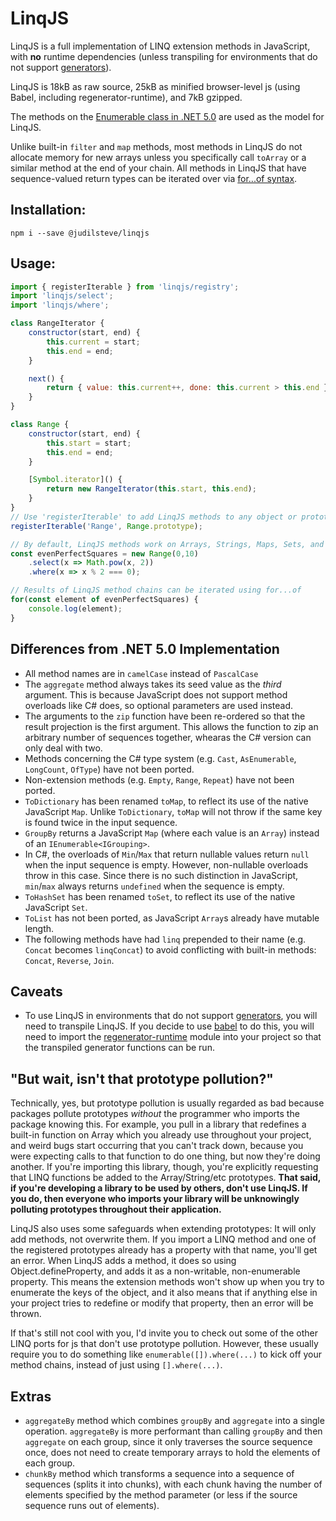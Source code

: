 
# LinqJS

LinqJS is a full implementation of LINQ extension methods in JavaScript, with **no** runtime dependencies (unless transpiling for environments that do not support [generators](https://developer.mozilla.org/en-US/docs/Web/JavaScript/Guide/Iterators_and_Generators)).

LinqJS is 18kB as raw source, 25kB as minified browser-level js (using Babel, including regenerator-runtime), and 7kB gzipped.

The methods on the [Enumerable class in .NET 5.0](https://docs.microsoft.com/en-us/dotnet/api/system.linq.enumerable?view=net-5.0) are used as the model for LinqJS.

Unlike built-in `filter`  and `map` methods, most methods in LinqJS do not allocate memory for new arrays unless you specifically call `toArray` or a similar method at the end of your chain. All methods in LinqJS that have sequence-valued return types can be iterated over via [for...of syntax](https://developer.mozilla.org/en-US/docs/Web/JavaScript/Reference/Statements/for...of).

## Installation:

```
npm i --save @judilsteve/linqjs
```

## Usage:

```javascript
import { registerIterable } from 'linqjs/registry';
import 'linqjs/select';
import 'linqjs/where';

class RangeIterator {
    constructor(start, end) {
        this.current = start;
        this.end = end;
    }

    next() {
        return { value: this.current++, done: this.current > this.end };
    }
}

class Range {
    constructor(start, end) {
        this.start = start;
        this.end = end;
    }

    [Symbol.iterator]() {
        return new RangeIterator(this.start, this.end);
    }
}
// Use 'registerIterable' to add LinqJS methods to any object or prototype with a [Symbol.iterator]() function
registerIterable('Range', Range.prototype);

// By default, LinqJS methods work on Arrays, Strings, Maps, Sets, and Generators
const evenPerfectSquares = new Range(0,10)
    .select(x => Math.pow(x, 2))
    .where(x => x % 2 === 0);

// Results of LinqJS method chains can be iterated using for...of
for(const element of evenPerfectSquares) {
    console.log(element);
}
```

## Differences from .NET 5.0 Implementation

 - All method names are in `camelCase` instead of `PascalCase`
 - The `aggregate` method always takes its seed value as the *third* argument. This is because JavaScript does not support method overloads like C# does, so optional parameters are used instead.
 - The arguments to the `zip` function have been re-ordered so that the result projection is the first argument. This allows the function to zip an arbitrary number of sequences together, whearas the C# version can only deal with two.
 - Methods concerning the C# type system (e.g. `Cast`, `AsEnumerable`, `LongCount`, `OfType`) have not been ported.
 - Non-extension methods (e.g. `Empty`, `Range`, `Repeat`) have not been ported.
 - `ToDictionary` has been renamed `toMap`, to reflect its use of the native JavaScript `Map`. Unlike `ToDictionary`, `toMap` will not throw if the same key is found twice in the input sequence.
 - `GroupBy` returns a JavaScript `Map` (where each value is an `Array`) instead of an `IEnumerable<IGrouping>`.
 - In C#, the overloads of `Min`/`Max` that return nullable values return `null` when the input sequence is empty. However, non-nullable overloads throw in this case. Since there is no such distinction in JavaScript, `min`/`max` always returns `undefined` when the sequence is empty.
 - `ToHashSet` has been renamed `toSet`, to reflect its use of the native JavaScript `Set`.
 - `ToList` has not been ported, as JavaScript `Array`s already have mutable length.
 - The following methods have had `linq` prepended to their name (e.g. `Concat` becomes `linqConcat`) to avoid conflicting with built-in methods: `Concat`, `Reverse`, `Join`.

## Caveats

 - To use LinqJS in environments that do not support [generators](https://developer.mozilla.org/en-US/docs/Web/JavaScript/Guide/Iterators_and_Generators), you will need to transpile LinqJS. If you decide to use [babel](https://babeljs.io/) to do this, you will need to import the [regenerator-runtime](https://www.npmjs.com/package/regenerator-runtime) module into your project so that the transpiled generator functions can be run.

## "But wait, isn't that prototype pollution?"

Technically, yes, but prototype pollution is usually regarded as bad because packages pollute prototypes *without* the programmer who imports the package knowing this. For example, you pull in a library that redefines a built-in function on Array which you already use throughout your project, and weird bugs start occurring that you can't track down, because you were expecting calls to that function to do one thing, but now they're doing another. If you're importing this library, though, you're explicitly requesting that LINQ functions be added to the Array/String/etc prototypes. **That said, if you're developing a library to be used by others, don't use LinqJS. If you do, then everyone who imports your library will be unknowingly polluting prototypes throughout their application.**

LinqJS also uses some safeguards when extending prototypes: It will only add methods, not overwrite them. If you import a LINQ method and one of the registered prototypes already has a property with that name, you'll get an error. When LinqJS adds a method, it does so using Object.defineProperty, and adds it as a non-writable, non-enumerable property. This means the extension methods won't show up when you try to enumerate the keys of the object, and it also means that if anything else in your project tries to redefine or modify that property, then an error will be thrown.

If that's still not cool with you, I'd invite you to check out some of the other LINQ ports for js that don't use prototype pollution. However, these usually require you to do something like `enumerable([]).where(...)` to kick off your method chains, instead of just using `[].where(...)`.

## Extras

 - `aggregateBy` method which combines `groupBy` and `aggregate` into a single operation. `aggregateBy` is more performant than calling `groupBy` and then `aggregate` on each group, since it only traverses the source sequence once, does not need to create temporary arrays to hold the elements of each group.
 - `chunkBy` method which transforms a sequence into a sequence of sequences (splits it into chunks), with each chunk having the number of elements specified by the method parameter (or less if the source sequence runs out of elements).
